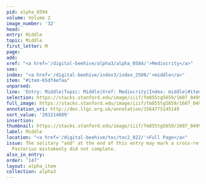 ```yaml
---
pid: alpha_0594
volume: Volume 2
image_number: '32'
head:
entry: Middle
topic: Middle
first_letter: M
page:
add:
xref: "<a href='/digital-beehive/alpha3/alpha_0584/'>Mediocrity</a>"
see:
index: "<a href='/digital-beehive/index3/index_2508/'>middle</a>"
item: "#item-65df4efaa"
unparsed:
line: 'Entry: Middle|Topic: Middle|Xref: Mediocrity|Index: middle|#item-65df4efaa'
selection: https://stacks.stanford.edu/image/iiif/fm855tg5659/1607_0499/732,4089,2955,578/full/0/default.jpg
full_image: https://stacks.stanford.edu/image/iiif/fm855tg5659/1607_0499/full/full/0/default.jpg
annotation_uri: http://dev.llgc.org.uk/annotation/1564775145149
sort_value: '203214089'
insertion:
thumbnail: https://stacks.stanford.edu/image/iiif/fm855tg5659/1607_0499/732,4089,600,180/250,/0/default.jpg
label: Middle
location: "<a href='/digital-beehive/toc/toc2_022/'>Full Page</a>"
issue: The solitary "add" at the end of this entry may mark a cross-reference that
  Pastorius mistakenly did not complete.
also_in_entry:
order: '147'
layout: alpha_item
collection: alpha3
---
```


